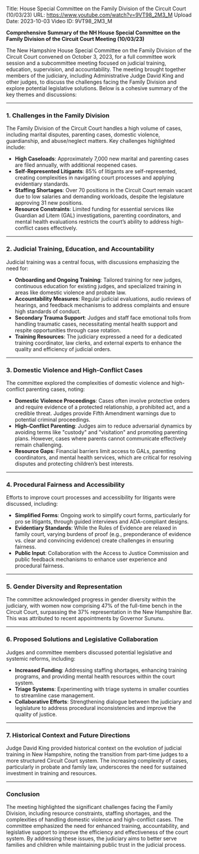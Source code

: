 Title: House Special Committee on the Family Division of the Circuit Court (10/03/23)
URL: https://www.youtube.com/watch?v=9VT98_2M3_M
Upload Date: 2023-10-03
Video ID: 9VT98_2M3_M

**Comprehensive Summary of the NH House Special Committee on the Family Division of the Circuit Court Meeting (10/03/23)**

The New Hampshire House Special Committee on the Family Division of the Circuit Court convened on October 3, 2023, for a full committee work session and a subcommittee meeting focused on judicial training, education, supervision, and accountability. The meeting brought together members of the judiciary, including Administrative Judge David King and other judges, to discuss the challenges facing the Family Division and explore potential legislative solutions. Below is a cohesive summary of the key themes and discussions:

---

### **1. Challenges in the Family Division**
The Family Division of the Circuit Court handles a high volume of cases, including marital disputes, parenting cases, domestic violence, guardianship, and abuse/neglect matters. Key challenges highlighted include:
- **High Caseloads**: Approximately 7,000 new marital and parenting cases are filed annually, with additional reopened cases.
- **Self-Represented Litigants**: 85% of litigants are self-represented, creating complexities in navigating court processes and applying evidentiary standards.
- **Staffing Shortages**: Over 70 positions in the Circuit Court remain vacant due to low salaries and demanding workloads, despite the legislature approving 31 new positions.
- **Resource Constraints**: Limited funding for essential services like Guardian ad Litem (GAL) investigations, parenting coordinators, and mental health evaluations restricts the court’s ability to address high-conflict cases effectively.

---

### **2. Judicial Training, Education, and Accountability**
Judicial training was a central focus, with discussions emphasizing the need for:
- **Onboarding and Ongoing Training**: Tailored training for new judges, continuous education for existing judges, and specialized training in areas like domestic violence and probate law.
- **Accountability Measures**: Regular judicial evaluations, audio reviews of hearings, and feedback mechanisms to address complaints and ensure high standards of conduct.
- **Secondary Trauma Support**: Judges and staff face emotional tolls from handling traumatic cases, necessitating mental health support and respite opportunities through case rotation.
- **Training Resources**: The judiciary expressed a need for a dedicated training coordinator, law clerks, and external experts to enhance the quality and efficiency of judicial orders.

---

### **3. Domestic Violence and High-Conflict Cases**
The committee explored the complexities of domestic violence and high-conflict parenting cases, noting:
- **Domestic Violence Proceedings**: Cases often involve protective orders and require evidence of a protected relationship, a prohibited act, and a credible threat. Judges provide Fifth Amendment warnings due to potential criminal proceedings.
- **High-Conflict Parenting**: Judges aim to reduce adversarial dynamics by avoiding terms like "custody" and "visitation" and promoting parenting plans. However, cases where parents cannot communicate effectively remain challenging.
- **Resource Gaps**: Financial barriers limit access to GALs, parenting coordinators, and mental health services, which are critical for resolving disputes and protecting children’s best interests.

---

### **4. Procedural Fairness and Accessibility**
Efforts to improve court processes and accessibility for litigants were discussed, including:
- **Simplified Forms**: Ongoing work to simplify court forms, particularly for pro se litigants, through guided interviews and ADA-compliant designs.
- **Evidentiary Standards**: While the Rules of Evidence are relaxed in family court, varying burdens of proof (e.g., preponderance of evidence vs. clear and convincing evidence) create challenges in ensuring fairness.
- **Public Input**: Collaboration with the Access to Justice Commission and public feedback mechanisms to enhance user experience and procedural fairness.

---

### **5. Gender Diversity and Representation**
The committee acknowledged progress in gender diversity within the judiciary, with women now comprising 47% of the full-time bench in the Circuit Court, surpassing the 37% representation in the New Hampshire Bar. This was attributed to recent appointments by Governor Sununu.

---

### **6. Proposed Solutions and Legislative Collaboration**
Judges and committee members discussed potential legislative and systemic reforms, including:
- **Increased Funding**: Addressing staffing shortages, enhancing training programs, and providing mental health resources within the court system.
- **Triage Systems**: Experimenting with triage systems in smaller counties to streamline case management.
- **Collaborative Efforts**: Strengthening dialogue between the judiciary and legislature to address procedural inconsistencies and improve the quality of justice.

---

### **7. Historical Context and Future Directions**
Judge David King provided historical context on the evolution of judicial training in New Hampshire, noting the transition from part-time judges to a more structured Circuit Court system. The increasing complexity of cases, particularly in probate and family law, underscores the need for sustained investment in training and resources.

---

### **Conclusion**
The meeting highlighted the significant challenges facing the Family Division, including resource constraints, staffing shortages, and the complexities of handling domestic violence and high-conflict cases. The committee emphasized the need for enhanced training, accountability, and legislative support to improve the efficiency and effectiveness of the court system. By addressing these issues, the judiciary aims to better serve families and children while maintaining public trust in the judicial process.